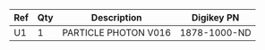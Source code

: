 |Ref|Qty|Description|Digikey PN|
|---|---|-----------|------|
|U1|1|PARTICLE PHOTON V016|1878-1000-ND|


